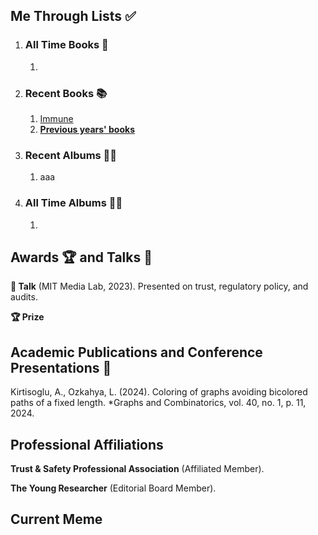 ## Me Through Lists ✅
1. ### All Time Books 📖
   1. 

2. ### Recent Books 📚
   1. [Immune](https://www.washingtonpost.com/books/2022/02/17/dettmer-immune/)
   2.  **[Previous years' books](/about/booklist/)**

3. ### Recent Albums 👨‍🎤
   1. aaa

4. ### All Time Albums 💃🕺
   1. 


## Awards 🏆 and Talks 💬

**💬 Talk** (MIT Media Lab, 2023). Presented on trust, regulatory policy, and audits.

**🏆 Prize** 

## Academic Publications and Conference Presentations 📝

Kirtisoglu, A., Ozkahya, L. (2024). Coloring of graphs avoiding bicolored paths of a fixed length. *Graphs and
Combinatorics, vol. 40, no. 1, p. 11, 2024.


## Professional Affiliations

**Trust & Safety Professional Association** (Affiliated Member).

**The Young Researcher** (Editorial Board Member). 

## Current Meme


